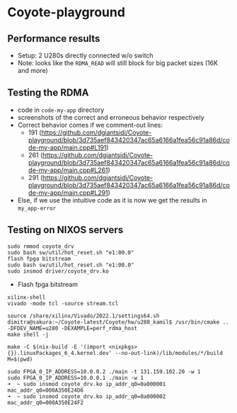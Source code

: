 # Coyote-playground

## Performance results 
- Setup: 2 U280s directly connected w/o switch
- Note: looks like the `RDMA_READ` will still block for big packet sizes (16K and more)


## Testing the RDMA
- code in `code-my-app` directory
- screenshots of the correct and erroneous behavior respectively
- Correct behavior comes if we comment-out lines: 
	- 191 (https://github.com/dgiantsidi/Coyote-playground/blob/3d735aef843420347ac65a6166a1fea56c91a86d/code-my-app/main.cpp#L191) 
	- 261 (https://github.com/dgiantsidi/Coyote-playground/blob/3d735aef843420347ac65a6166a1fea56c91a86d/code-my-app/main.cpp#L261) 
	- 291 (https://github.com/dgiantsidi/Coyote-playground/blob/3d735aef843420347ac65a6166a1fea56c91a86d/code-my-app/main.cpp#L291)
- Else, if we use the intuitive code as it is now we get the results in `my_app-error`


## Testing on NIXOS servers
```
sudo rmmod coyote_drv
sudo bash sw/util/hot_reset.sh "e1:00.0"
flash fpga bitstream
sudo bash sw/util/hot_reset.sh "e1:00.0"
sudo insmod driver/coyote_drv.ko
```

- Flash fpga bitstream
```
xilinx-shell
vivado -mode tcl -source stream.tcl
```

```
source /share/xilinx/Vivado/2022.1/settings64.sh
dimitra@sakura:~/Coyote-latest/Coyote/hw/u280_kamil$ /usr/bin/cmake .. -DFDEV_NAME=u280 -DEXAMPLE=perf_rdma_host
make shell -j
```

```
make -C $(nix-build -E '(import <nixpkgs> {}).linuxPackages_6_4.kernel.dev' --no-out-link)/lib/modules/*/build M=$(pwd)
```

```
sudo FPGA_0_IP_ADDRESS=10.0.0.2 ./main -t 131.159.102.20 -w 1
sudo FPGA_0_IP_ADDRESS=10.0.0.1 ./main -w 1 
➜  ~ sudo insmod coyote_drv.ko ip_addr_q0=0a000001 mac_addr_q0=000A350E24D6
➜  ~ sudo insmod coyote_drv.ko ip_addr_q0=0a000002 mac_addr_q0=000A350E24F2
```


